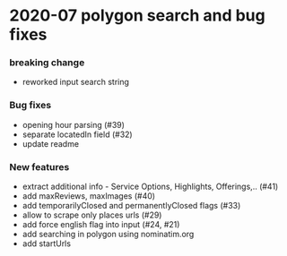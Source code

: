 # 2020-07 polygon search and bug fixes
### breaking change
 - reworked input search string

### Bug fixes
 - opening hour parsing (#39)
 - separate locatedIn field (#32)
 - update readme

### New features
 - extract additional info - Service Options, Highlights, Offerings,.. (#41)
 - add maxReviews, maxImages (#40)
 - add temporarilyClosed and permanentlyClosed flags (#33)
 - allow to scrape only places urls (#29)
 - add force english flag into input (#24, #21)
 - add searching in polygon using nominatim.org
 - add startUrls
  
